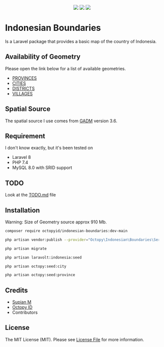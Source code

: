 <p align="center">
    <img src="https://poser.pugx.org/octopyid/indonesian-boundaries/license">
    <img src="https://poser.pugx.org/octopyid/indonesian-boundaries/v">
    <img src="https://poser.pugx.org/octopyid/indonesian-boundaries/downloads">
</p>

# Indonesian Boundaries

Is a Laravel package that provides a basic map of the country of Indonesia.

## Availability of Geometry

Please open the link below for a list of available geometries.

- [PROVINCES](PROVINCES.md)
- [CITIES](CITIES.md)
- [DISTRICTS](DISTRICTS.md)
- [VILLAGES](VILLAGES.md)

## Spatial Source

The spatial source I use comes from [GADM](https://gadm.org/index.html) version 3.6.

## Requirement
I don't know exactly, but it's been tested on
 - Laravel 8
 - PHP 7.4
 - MySQL 8.0 with SRID support

## TODO
Look at the [TODO.md](TODO.md) file

## Installation

Warning: Size of Geometry source approx 910 Mb.

```bash
composer require octopyid/indonesian-boundaries:dev-main

php artisan vendor:publish --provider="Octopy\Indonesian\Boundaries\ServiceProvider"

php artisan migrate

php artisan laravolt:indonesia:seed

php artisan octopy:seed:city

php artisan octopy:seed:province
```

## Credits

- [Supian M](https://github.com/SupianIDz)
- [Octopy ID](https://github.com/OctopyID)
- Contributors

## License
The MIT License (MIT). Please see [License File](https://github.com/SupianIDz/LaraPersonate/blob/master/LICENSE) for more information.